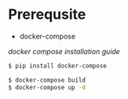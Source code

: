 # Prerequsite 

* docker-compose 

*docker compose installation guide*

```bash
$ pip install docker-compose
```

```bash
$ docker-compose build
$ docker-compose up -d
```